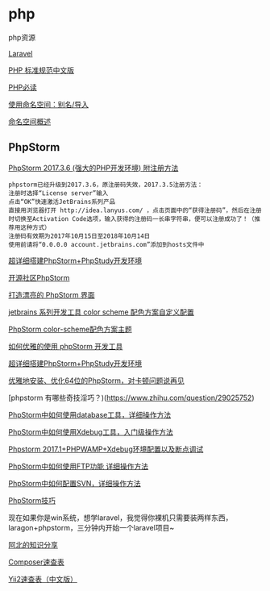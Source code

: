 # php
php资源

[Laravel](https://github.com/hncgc/php/blob/master/Laravel.md)  

[PHP 标准规范中文版](https://psr.phphub.org/)  

[PHP必读](https://laravel-china.github.io/php-the-right-way/)  

[使用命名空间：别名/导入](http://php.net/manual/zh/language.namespaces.importing.php)  

[命名空间概述](http://php.net/manual/zh/language.namespaces.rationale.php)  

PhpStorm
---

[PhpStorm 2017.3.6 (强大的PHP开发环境) 附注册方法](http://www.oyksoft.com/soft/40722.html?pc=1)  
```
phpstorm已经升级到2017.3.6，原注册码失效，2017.3.5注册方法：
注册时选择“License server”输入 
点击“OK”快速激活JetBrains系列产品
直接用浏览器打开 http://idea.lanyus.com/ ，点击页面中的“获得注册码”，然后在注册时切换至Activation Code选项，输入获得的注册码一长串字符串，便可以注册成功了！（推荐用这种方式）
注册码有效期为2017年10月15日至2018年10月14日
使用前请将“0.0.0.0 account.jetbrains.com”添加到hosts文件中
```

[超详细搭建PhpStorm+PhpStudy开发环境](https://blog.csdn.net/u012861467/article/details/54692236)  

[开源社区PhpStorm](https://www.oschina.net/question/tag/phpstorm?nocache=1522600213819)  

[打造漂亮的 PhpStorm 界面](https://laravel-china.org/articles/4172/create-beautiful-phpstorm-interface)  

[jetbrains 系列开发工具 color scheme 配色方案自定义配置](https://blog.csdn.net/baidu_16051437/article/details/51142500)  

[PhpStorm color-scheme配色方案主题](https://github.com/holoto/color-scheme)  

[如何优雅的使用 phpStorm 开发工具](https://lattecake.com/post/20075)  

[超详细搭建PhpStorm+PhpStudy开发环境](https://blog.csdn.net/u012861467/article/details/54692236)  

[优雅地安装、优化64位的PhpStorm，对卡顿问题说再见](http://www.lcgod.com/atc_36)  

[phpstorm 有哪些奇技淫巧？)(https://www.zhihu.com/question/29025752)  

[PhpStorm中如何使用database工具，详细操作方法](https://blog.csdn.net/knight_quan/article/details/51983029)  

[PhpStorm中如何使用Xdebug工具，入门级操作方法](https://blog.csdn.net/knight_quan/article/details/51953269)  

[Phpstorm 2017.1+PHPWAMP+Xdebug环境配置以及断点调试](https://blog.csdn.net/WillCold/article/details/68068090)  

[PhpStorm中如何使用FTP功能 详细操作方法](https://blog.csdn.net/knight_quan/article/details/51910102)  

[PhpStorm中如何配置SVN，详细操作方法](https://blog.csdn.net/knight_quan/article/details/51889476)  

[PhpStorm技巧](http://phpstorm.tips/tips)  

现在如果你是win系统，想学laravel，我觉得你裸机只需要装两样东西，laragon+phpstorm，三分钟内开始一个laravel项目~

[阿北的知识分享](https://nai8.me/)  

[Composer速查表](https://nai8.me/composer/index.html)  

[Yii2速查表（中文版）](https://nai8.me/tool-sc.html)  





